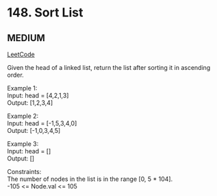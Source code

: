 # 148. Sort List

## MEDIUM

[LeetCode](https://leetcode.cn/problems/sort-list/)

Given the head of a linked list, return the list after sorting it in ascending order.

Example 1:\
Input: head = [4,2,1,3]\
Output: [1,2,3,4]

Example 2:\
Input: head = [-1,5,3,4,0]\
Output: [-1,0,3,4,5]

Example 3:\
Input: head = []\
Output: []
 

Constraints:\
The number of nodes in the list is in the range [0, 5 * 104].\
-105 <= Node.val <= 105
 
